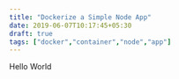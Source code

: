 ```yaml
---
title: "Dockerize a Simple Node App"
date: 2019-06-07T10:17:45+05:30
draft: true
tags: ["docker","container","node","app"]
---
```

Hello World

